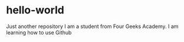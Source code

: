 # hello-world
Just another repository
I am a student from Four Geeks Academy. I am learning how to use Github
